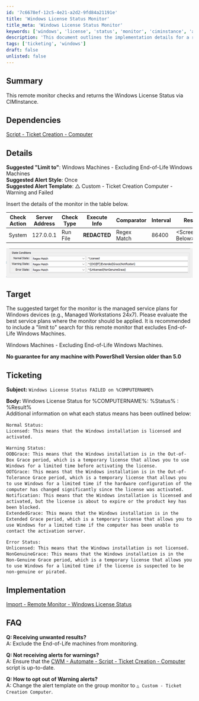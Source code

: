 ```yaml
---
id: '7c6678ef-12c5-4e21-a2d2-9fd84a21191e'
title: 'Windows License Status Monitor'
title_meta: 'Windows License Status Monitor'
keywords: ['windows', 'license', 'status', 'monitor', 'ciminstance', 'alert', 'ticketing']
description: 'This document outlines the implementation details for a remote monitor that checks and returns the Windows License Status using CIMInstance. It includes dependencies, suggested targets, alert configurations, and ticketing information for failed license checks.'
tags: ['ticketing', 'windows']
draft: false
unlisted: false
---
```


## Summary

This remote monitor checks and returns the Windows License Status via CIMInstance.

## Dependencies

[Script - Ticket Creation - Computer](<../scripts/Ticket Creation - Computer.md>)

## Details

**Suggested "Limit to"**: Windows Machines - Excluding End-of-Life Windows Machines  
**Suggested Alert Style**: Once  
**Suggested Alert Template**: △ Custom - Ticket Creation Computer - Warning and Failed  

Insert the details of the monitor in the table below.

| Check Action | Server Address | Check Type | Execute Info | Comparator | Interval | Result               |
|--------------|----------------|------------|---------------|-------------|----------|----------------------|
| System       | 127.0.0.1     | Run File   | **REDACTED**  | Regex Match | 86400    | \<Screenshot Below>   |

![Image](../../../static/img/Windows-License-Status/image_1.png)

## Target

The suggested target for the monitor is the managed service plans for Windows devices (e.g., Managed Workstations 24x7). Please evaluate the best service plans where the monitor should be applied. It is recommended to include a "limit to" search for this remote monitor that excludes End-of-Life Windows Machines.

Windows Machines - Excluding End-of-Life Windows Machines.

**No guarantee for any machine with PowerShell Version older than 5.0**

## Ticketing

**Subject:** `Windows License Status FAILED on %COMPUTERNAME%`  

**Body:** Windows License Status for %COMPUTERNAME%: %Status% : %Result%  
Additional information on what each status means has been outlined below:

```
Normal Status:  
Licensed: This means that the Windows installation is licensed and activated.
```

```
Warning Status:
OOBGrace: This means that the Windows installation is in the Out-of-Box Grace period, which is a temporary license that allows you to use Windows for a limited time before activating the license.
OOTGrace: This means that the Windows installation is in the Out-of-Tolerance Grace period, which is a temporary license that allows you to use Windows for a limited time if the hardware configuration of the computer has changed significantly since the license was activated.
Notification: This means that the Windows installation is licensed and activated, but the license is about to expire or the product key has been blocked.
ExtendedGrace: This means that the Windows installation is in the Extended Grace period, which is a temporary license that allows you to use Windows for a limited time if the computer has been unable to contact the activation server.
```

```
Error Status:
Unlicensed: This means that the Windows installation is not licensed.
NonGenuineGrace: This means that the Windows installation is in the Non-Genuine Grace period, which is a temporary license that allows you to use Windows for a limited time if the license is suspected to be non-genuine or pirated.
```

## Implementation

[Import - Remote Monitor - Windows License Status](https://proval.itglue.com/DOC-5078775-15423273)

## FAQ

**Q: Receiving unwanted results?**  
A: Exclude the End-of-Life machines from monitoring.  

**Q: Not receiving alerts for warnings?**  
A: Ensure that the [CWM - Automate - Script - Ticket Creation - Computer](<../scripts/Ticket Creation - Computer.md>) script is up-to-date.  

**Q: How to opt out of Warning alerts?**  
A: Change the alert template on the group monitor to `△ Custom - Ticket Creation Computer`.

